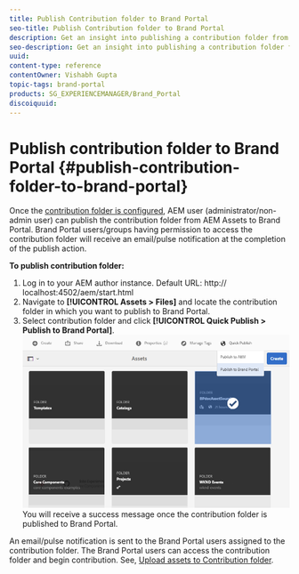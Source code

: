 ```yaml
---
title: Publish Contribution folder to Brand Portal 
seo-title: Publish Contribution folder to Brand Portal
description: Get an insight into publishing a contribution folder from AEM Assets to Brand Portal in Brand Portal 6.4.5.
seo-description: Get an insight into publishing a contribution folder from AEM Assets to Brand Portal in Brand Portal 6.4.5.
uuid: 
content-type: reference
contentOwner: Vishabh Gupta
topic-tags: brand-portal
products: SG_EXPERIENCEMANAGER/Brand_Portal
discoiquuid: 
---
```


# Publish contribution folder to Brand Portal {#publish-contribution-folder-to-brand-portal}

Once the [contribution folder is configured](brand-portal-configure-contribution-folder-properties.md), AEM user (administrator/non-admin user) can publish the contribution folder from AEM Assets to Brand Portal. Brand Portal users/groups having permission to access the contribution folder will receive an email/pulse notification at the completion of the publish action.

**To publish contribution folder:**

1. Log in to your AEM author instance.
Default URL: http:// localhost:4502/aem/start.html
1. Navigate to **[!UICONTROL Assets > Files]** and locate the contribution folder in which you want to publish to Brand Portal.
1. Select contribution folder and click **[!UICONTROL Quick Publish > Publish to Brand Portal]**.
![](assets/publish-contribution-folder-to-bp.png)
You will receive a success message once the contribution folder is published to Brand Portal.

An email/pulse notification is sent to the Brand Portal users assigned to the contribution folder. The Brand Portal users can access the contribution folder and begin contribution. See, [Upload assets to Contribution folder](brand-portal-upload-assets-to-contribution-folder.md).